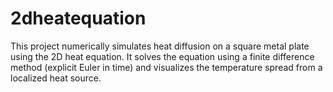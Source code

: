 # 2dheatequation
This project numerically simulates heat diffusion on a square metal plate using the 2D heat equation. It solves the equation using a finite difference method (explicit Euler in time) and visualizes the temperature spread from a localized heat source.
